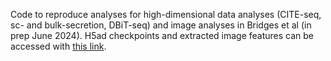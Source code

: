 Code to reproduce analyses for high-dimensional data analyses (CITE-seq, sc- and bulk-secretion, DBiT-seq) and image analyses in Bridges et al (in prep June 2024). H5ad checkpoints and extracted image features can be accessed with [this link](https://drive.google.com/drive/folders/1TqbZ7SSQ-ch3HcX6sEhvkbkppWN0hSF5?usp=share_link).
